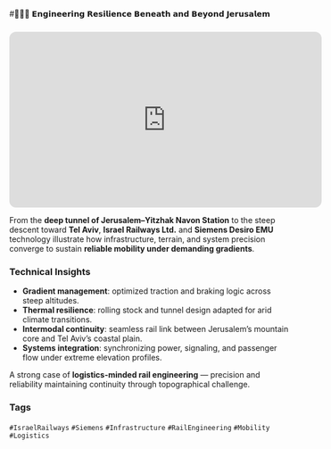 #🚆🇮🇱 𝗘𝗻𝗴𝗶𝗻𝗲𝗲𝗿𝗶𝗻𝗴 𝗥𝗲𝘀𝗶𝗹𝗶𝗲𝗻𝗰𝗲 𝗕𝗲𝗻𝗲𝗮𝘁𝗵 𝗮𝗻𝗱 𝗕𝗲𝘆𝗼𝗻𝗱 𝗝𝗲𝗿𝘂𝘀𝗮𝗹𝗲𝗺

<iframe width="560" height="315" style="border-radius:12px; margin-top:10px; aspect-ratio:16/9;" src="https://www.youtube.com/embed/gAocOQgqWbw" frameborder="0" allowfullscreen> </iframe>

From the **deep tunnel of Jerusalem–Yitzhak Navon Station** to the steep descent toward **Tel Aviv**, **Israel Railways Ltd.** and **Siemens Desiro EMU** technology illustrate how infrastructure, terrain, and system precision converge to sustain **reliable mobility under demanding gradients**.

### Technical Insights
- **Gradient management**: optimized traction and braking logic across steep altitudes.  
- **Thermal resilience**: rolling stock and tunnel design adapted for arid climate transitions.  
- **Intermodal continuity**: seamless rail link between Jerusalem’s mountain core and Tel Aviv’s coastal plain.  
- **Systems integration**: synchronizing power, signaling, and passenger flow under extreme elevation profiles.

A strong case of **logistics-minded rail engineering** — precision and reliability maintaining continuity through topographical challenge.

### Tags
`#IsraelRailways` `#Siemens` `#Infrastructure` `#RailEngineering` `#Mobility` `#Logistics`

